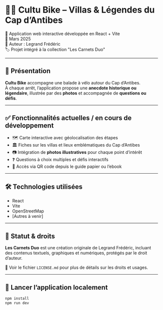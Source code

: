 # 🚴‍♂️ Cultu Bike – Villas & Légendes du Cap d’Antibes

🧭 Application web interactive développée en React + Vite  
📅 Mars 2025  
👤 Auteur : Legrand Frédéric  
🏷️ Projet intégré à la collection "Les Carnets Duo"

---

## 🎯 Présentation

**Cultu Bike** accompagne une balade à vélo autour du Cap d’Antibes.  
À chaque arrêt, l’application propose une **anecdote historique ou légendaire**, illustrée par des **photos** et accompagnée de **questions ou défis**.

---

## ✅ Fonctionnalités actuelles / en cours de développement

- 🗺️ Carte interactive avec géolocalisation des étapes
- 🏛️ Fiches sur les villas et lieux emblématiques du Cap d’Antibes
- 📷 Intégration de **photos illustratives** pour chaque point d’intérêt
- ❓ Questions à choix multiples et défis interactifs
- 📍 Accès via QR code depuis le guide papier ou l’ebook

---

## 🛠️ Technologies utilisées

- React
- Vite
- OpenStreetMap
- [Autres à venir]

---

## 🔐 Statut & droits

**Les Carnets Duo** est une création originale de Legrand Frédéric, incluant des contenus textuels, graphiques et numériques, protégés par le droit d’auteur.

📁 Voir le fichier `LICENSE.md` pour plus de détails sur les droits et usages.

---

## 🧪 Lancer l’application localement

```bash
npm install
npm run dev
